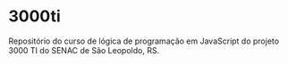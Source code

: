 # 3000ti
Repositório do curso de lógica de programação em JavaScript do projeto 3000 TI do SENAC de São Leopoldo, RS.
